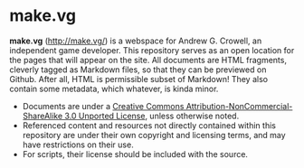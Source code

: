 make.vg
=======

**make.vg** (<http://make.vg/>) is a webspace for Andrew G. Crowell, an independent game developer. This repository serves as an open location for the pages that will appear on the site. All documents are HTML fragments, cleverly tagged as Markdown files, so that they can be previewed on Github. After all, HTML is permissible subset of Markdown! They also contain some metadata, which whatever, is kinda minor.

* Documents are under a [Creative Commons Attribution-NonCommercial-ShareAlike 3.0 Unported License](http://creativecommons.org/licenses/by-nc-sa/3.0/), unless otherwise noted.
* Referenced content and resources not directly contained within this repository are under their own copyright and licensing terms, and may have restrictions on their use.
* For scripts, their license should be included with the source.
